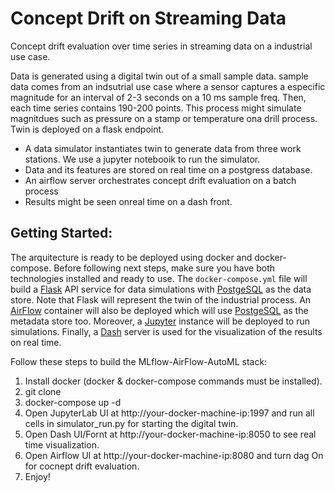 # Concept Drift on Streaming Data
Concept drift evaluation over time series in streaming data on a industrial use case. 

Data is generated using a digital twin out of a small sample data. sample data comes from an indsutrial use case where a sensor captures a especific magnitude for an interval of 2-3 seconds on a 10 ms sample freq. Then, each time series contains 190-200 points. This process might simulate magnitdues such as pressure on a stamp or temperature ona drill process. Twin is deployed on a flask endpoint. 

* A data simulator instantiates twin to generate data from three work stations. We use a jupyter notebooik to run the simulator. 
* Data and its features are stored on real time on a postgress database. 
* An airflow server orchestrates concept drift evaluation on a batch process
* Results might be seen onreal time on a dash front.

## Getting Started:

The arquitecture is ready to be deployed using docker and docker-compose. Before following next steps, make sure you have both technologies installed and ready to use. The ``docker-compose.yml`` file will build a [Flask](https://flask.org) API service for data simulations with [PostgeSQL](https://www.postgresql.org/) as the data store. Note that Flask will represent the twin of the industrial process. An [AirFlow](http://airflow.apache.org) container will also be deployed which will use [PostgeSQL](https://www.postgresql.org/) as the metadata store too. Moreover, a [Jupyter](https://jupyter.org/) instance will be deployed to run simulations. Finally, a [Dash](https://plotly.com/dash/) server is used for the visualization of the results on real time.

Follow these steps to build the MLflow-AirFlow-AutoML stack:

1. Install docker (docker & docker-compose commands must be installed).
2. git clone
3. docker-compose up -d
4. Open JupyterLab UI at http://your-docker-machine-ip:1997 and run all cells in simulator_run.py for starting the digital twin.
5. Open Dash UI/Fornt at http://your-docker-machine-ip:8050 to see real time visualization.
6. Open Airflow UI at http://your-docker-machine-ip:8080 and turn dag On for cocnept drift evaluation.
7. Enjoy!
